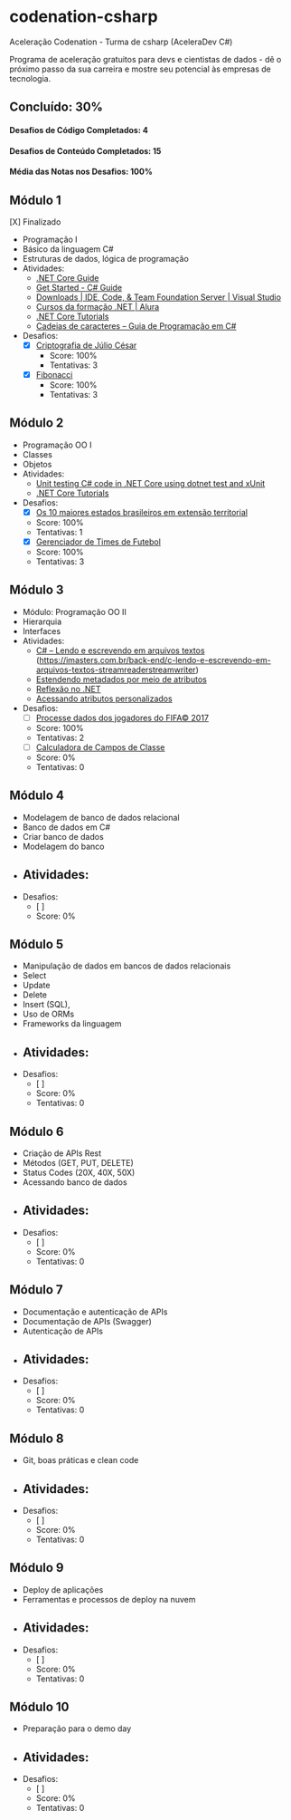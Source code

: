# codenation-csharp
Aceleração Codenation - Turma de csharp (AceleraDev C#)

Programa de aceleração gratuitos para devs e cientistas de dados - dê o próximo passo da sua carreira e mostre seu potencial às empresas de tecnologia.

## Concluído: 30%

#### Desafios de Código Completados: 4
#### Desafios de Conteúdo Completados: 15
#### Média das Notas nos Desafios: 100%

## Módulo 1 
[X] Finalizado
- Programação I
- Básico da linguagem C#
- Estruturas de dados, lógica de programação
- Atividades:
  - [.NET Core Guide](https://docs.microsoft.com/en-us/dotnet/core/)
  - [Get Started - C# Guide](https://docs.microsoft.com/en-us/dotnet/csharp/getting-started/)
  - [Downloads | IDE, Code, & Team Foundation Server | Visual Studio](https://visualstudio.microsoft.com/downloads/)
  - [Cursos da formação .NET | Alura](https://www.alura.com.br/formacao-dotnet)
  - [.NET Core Tutorials](https://docs.microsoft.com/en-us/dotnet/core/tutorials/)
  - [Cadeias de caracteres – Guia de Programação em C#](https://docs.microsoft.com/pt-br/dotnet/csharp/programming-guide/strings/)
- Desafios:
  - [X] [Criptografia de Júlio César](https://www.codenation.dev/private-journey/csharp-florianopolis-1/challenge/csharp-2)
    - Score: 100%
	- Tentativas: 3
  - [X] [Fibonacci](https://www.codenation.dev/private-journey/csharp-florianopolis-1/challenge/csharp-0)
    - Score: 100%
	- Tentativas: 3

## Módulo 2 
- Programação OO I
- Classes
- Objetos
- Atividades:
  - [Unit testing C# code in .NET Core using dotnet test and xUnit](https://docs.microsoft.com/en-us/dotnet/core/testing/unit-testing-with-dotnet-test)
  - [.NET Core Tutorials](https://docs.microsoft.com/en-us/dotnet/core/tutorials/)
- Desafios:
  - [X] [Os 10 maiores estados brasileiros em extensão territorial](https://www.codenation.dev/private-journey/csharp-florianopolis-1/challenge/csharp-3)
   - Score: 100%
   - Tentativas: 1
  - [X] [Gerenciador de Times de Futebol](https://www.codenation.dev/private-journey/csharp-florianopolis-1/challenge/csharp-1)
   - Score: 100%
   - Tentativas: 3

## Módulo 3
- Módulo: Programação OO II
- Hierarquia
- Interfaces
- Atividades:
  - [C# – Lendo e escrevendo em arquivos textos](StreamReader/StreamWriter) (https://imasters.com.br/back-end/c-lendo-e-escrevendo-em-arquivos-textos-streamreaderstreamwriter)
  - [Estendendo metadados por meio de atributos](https://docs.microsoft.com/pt-br/dotnet/standard/attributes/)
  - [Reflexão no .NET](https://docs.microsoft.com/pt-br/dotnet/framework/reflection-and-codedom/reflection)
  - [Acessando atributos personalizados](https://docs.microsoft.com/pt-br/dotnet/framework/reflection-and-codedom/accessing-custom-attributes)
- Desafios:
  - [ ] [Processe dados dos jogadores do FIFA© 2017](https://www.codenation.dev/private-journey/csharp-florianopolis-1/challenge/csharp-4)
   - Score: 100%
   - Tentativas: 2
  - [ ] [Calculadora de Campos de Classe](https://www.codenation.dev/private-journey/csharp-florianopolis-1/challenge/csharp-6)
   - Score: 0%
   - Tentativas: 0
   
## Módulo 4
- Modelagem de banco de dados relacional
- Banco de dados em C#
- Criar banco de dados
- Modelagem do banco
- Atividades:
  - 
- Desafios:
  - [ ] 
   - Score: 0%

## Módulo 5
- Manipulação de dados em bancos de dados relacionais
- Select
- Update 
- Delete 
- Insert (SQL), 
- Uso de ORMs 
- Frameworks da linguagem
- Atividades:
  - 
- Desafios:
  - [ ] 
   - Score: 0%
   - Tentativas: 0

## Módulo 6
- Criação de APIs Rest
- Métodos (GET, PUT, DELETE)	
- Status Codes (20X, 40X, 50X)
- Acessando banco de dados
- Atividades:
  - 
- Desafios:
  - [ ] 
   - Score: 0%
   - Tentativas: 0

## Módulo 7 
- Documentação e autenticação de APIs
- Documentação de APIs (Swagger) 
- Autenticação de APIs
- Atividades:
  - 
- Desafios:
  - [ ] 
   - Score: 0%
   - Tentativas: 0

## Módulo 8 
- Git, boas práticas e clean code
- Atividades:
  - 
- Desafios:
  - [ ] 
   - Score: 0%
   - Tentativas: 0

## Módulo 9
- Deploy de aplicações
- Ferramentas e processos de deploy na nuvem
- Atividades:
  - 
- Desafios:
  - [ ] 
   - Score: 0%
   - Tentativas: 0

## Módulo 10
- Preparação para o demo day  
- Atividades:
  - 
- Desafios:
  - [ ] 
   - Score: 0%
   - Tentativas: 0
